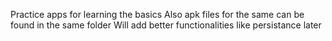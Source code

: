 Practice apps for learning the basics
Also apk files for the same can be found in the same folder
Will add better functionalities like persistance later
